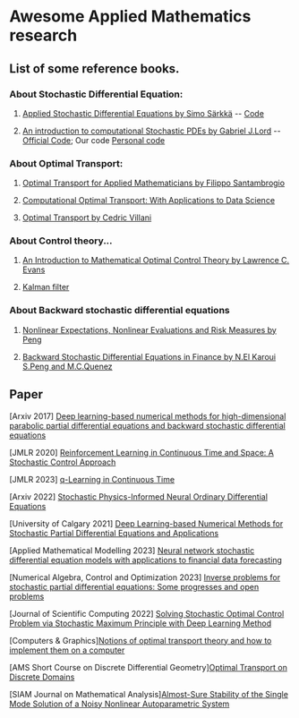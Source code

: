 # Awesome Applied Mathematics research
## List of some reference books.
### About Stochastic Differential Equation:

1. [Applied Stochastic Differential Equations by Simo Särkkä](./reference/Applied%20stochastic%20differential%20equations%20(Saarkk,%20Simo%20Solin,%20Arno).pdf) -- [Code](https://github.com/AaltoML/SDE)

1. [An introduction to computational Stochastic PDEs by Gabriel J.Lord](./reference/Introduction%20to%20stochastic%20calculus%20with%20application_Kelbaner.pdf) -- [Official Code](https://github.com/tonyshardlow/PICSPDE);
Our code [Personal code](https://github.com/Zebrainy-cgy/learnSDE)

### About Optimal Transport:

1. [Optimal Transport for Applied Mathematicians by Filippo Santambrogio](./reference/Optimal_transport_for_applied_mathematicians.pdf)

2. [Computational Optimal Transport: With Applications to Data Science](https://ieeexplore.ieee.org/document/8641476)

3. [Optimal Transport by Cedric Villani](./reference/C%20dric%20Villani%20é%20Optimal%20Transport.pdf)

### About Control theory...

1. [An Introduction to Mathematical Optimal Control Theory by Lawrence C. Evans](https://math.berkeley.edu/~evans/control.course.pdf)

2. [Kalman filter](https://en.wikipedia.org/wiki/Kalman_filter#)

### About Backward stochastic differential equations

1. [Nonlinear Expectations, Nonlinear Evaluations and Risk Measures by Peng](https://link.springer.com/content/pdf/10.1007/978-3-540-44644-6_4.pdf)

2. [Backward Stochastic Differential Equations in Finance by N.El Karoui S.Peng and M.C.Quenez](https://onlinelibrary.wiley.com/doi/abs/10.1111/1467-9965.00022)


## Paper

[Arxiv 2017] [Deep learning-based numerical methods for high-dimensional parabolic partial differential equations and backward stochastic differential equations](https://arxiv.org/pdf/1706.04702)

[JMLR 2020] [Reinforcement Learning in Continuous Time and Space: A Stochastic Control Approach](https://www.jmlr.org/papers/volume21/19-144/19-144.pdf)

[JMLR 2023] [q-Learning in Continuous Time](https://www.jmlr.org/papers/volume24/22-0755/22-0755.pdf)

[Arxiv 2022] [Stochastic Physics-Informed Neural Ordinary Differential Equations](https://arxiv.org/pdf/2109.01621)

[University of Calgary 2021] [Deep Learning-based Numerical Methods for Stochastic Partial Differential Equations and Applications](https://prism.ucalgary.ca/server/api/core/bitstreams/b7211227-7bce-4b1a-81d4-80a35c37c680/content)

[Applied Mathematical Modelling 2023] [Neural network stochastic differential equation models with applications to financial data forecasting](https://www.sciencedirect.com/science/article/pii/S0307904X22005340)

[Numerical Algebra, Control and Optimization 2023] [Inverse problems for stochastic partial differential equations: Some progresses and open problems](https://www.aimsciences.org/article/doi/10.3934/naco.2023014)

[Journal of Scientific Computing 2022] [Solving Stochastic Optimal Control Problem via Stochastic Maximum Principle with Deep Learning Method](https://link.springer.com/article/10.1007/s10915-022-01979-5)

[Computers & Graphics][Notions of optimal transport theory and how to implement them on a computer](https://arxiv.org/pdf/1710.02634)

[AMS Short Course on Discrete Differential Geometry][Optimal Transport on Discrete Domains](https://people.csail.mit.edu/jsolomon/assets/optimal_transport.pdf)

[SIAM Journal on Mathematical Analysis][Almost-Sure Stability of the Single Mode Solution of a Noisy Nonlinear Autoparametric System](https://epubs.siam.org/doi/10.1137/23M1556502)


